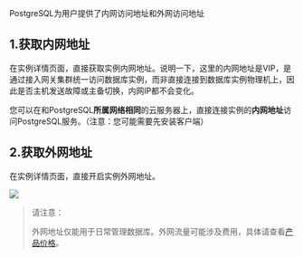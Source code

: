 
PostgreSQL为用户提供了内网访问地址和外网访问地址

## 1.获取内网地址
在实例详情页面，直接获取实例内网地址。说明一下，这里的内网地址是VIP，是通过接入网关集群统一访问数据库实例，而非直接连接到数据库实例物理机上，因此是否主机发送故障或主备切换，内网IP都不会变化。

您可以在和PostgreSQL**所属网络相同**的云服务器上，直接连接实例的**内网地址**访问PostgreSQL服务。（注意：您可能需要先安装客户端）

## 2.获取外网地址
在实例详情页面，直接开启实例外网地址。

![](http://imgcache.tce.fsphere.cn/static/mc.qcloudimg.com/static/img/4b234c3c28d06d00631ee071e77b2d7d/image.png)

> 请注意：
>
> 外网地址仅能用于日常管理数据库。外网流量可能涉及费用，具体请查看[产品价格](http://tce.fsphere.cn/document/product/409/4993)。
